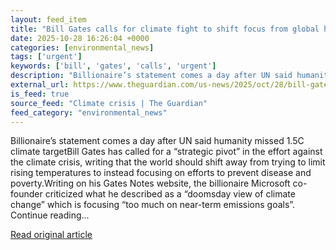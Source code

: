 ```yaml
---
layout: feed_item
title: "Bill Gates calls for climate fight to shift focus from global heating to ‘improving lives’"
date: 2025-10-28 16:26:04 +0000
categories: [environmental_news]
tags: ['urgent']
keywords: ['bill', 'gates', 'calls', 'urgent']
description: "Billionaire’s statement comes a day after UN said humanity missed 1"
external_url: https://www.theguardian.com/us-news/2025/oct/28/bill-gates-climate-crisis-pivot
is_feed: true
source_feed: "Climate crisis | The Guardian"
feed_category: "environmental_news"
---
```


Billionaire’s statement comes a day after UN said humanity missed 1.5C climate targetBill Gates has called for a “strategic pivot” in the effort against the climate crisis, writing that the world should shift away from trying to limit rising temperatures to instead focusing on efforts to prevent disease and poverty.Writing on his Gates Notes website, the billionaire Microsoft co-founder criticized what he described as a “doomsday view of climate change” which is focusing “too much on near-term emissions goals”. Continue reading...

[Read original article](https://www.theguardian.com/us-news/2025/oct/28/bill-gates-climate-crisis-pivot)
